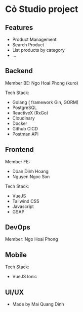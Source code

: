 # Cỏ Studio project

## Features
- Product Management
- Search Product
- List products by category
- ...

## Backend
Member BE: Ngo Hoai Phong (kuro)

Tech Stack:
- Golang ( framework Gin, GORM)
- PostgreSQL
- ReactiveX (RxGo)
- Cloudinary
- Docker
- Github CICD
- Postman API

## Frontend
Member FE: 
- Doan Dinh Hoang 
- Nguyen Ngoc Son
  
Tech Stack:
- VueJS 
- Tailwind CSS
- Javascript
- GSAP

## DevOps
Member: Ngo Hoai Phong

## Mobile
Tech Stack:
- VueJS Ionic

## UI/UX
- Made by Mai Quang Dinh 

